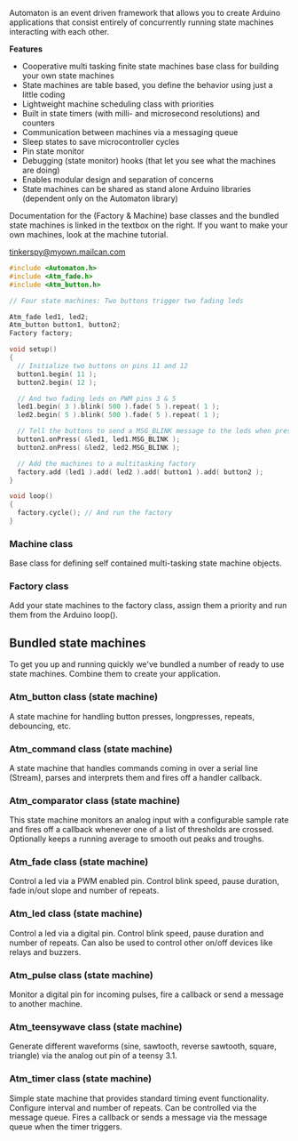 
Automaton is an event driven framework that allows you to create Arduino applications that consist entirely of concurrently running state machines interacting with each other. 

**Features**
- Cooperative multi tasking finite state machines base class for building your own state machines 
- State machines are table based, you define the behavior using just a little coding
- Lightweight machine scheduling class with priorities 
- Built in state timers (with milli- and microsecond resolutions) and counters
- Communication between machines via a messaging queue
- Sleep states to save microcontroller cycles
- Pin state monitor
- Debugging (state monitor) hooks (that let you see what the machines are doing)
- Enables modular design and separation of concerns
- State machines can be shared as stand alone Arduino libraries (dependent only on the Automaton library)

Documentation for the (Factory & Machine) base classes and the bundled state machines is linked in the textbox on the right. If you want to make your own machines, look at the machine tutorial.

<tinkerspy@myown.mailcan.com>

```c++
#include <Automaton.h>
#include <Atm_fade.h>
#include <Atm_button.h>

// Four state machines: Two buttons trigger two fading leds

Atm_fade led1, led2;
Atm_button button1, button2;
Factory factory;

void setup() 
{
  // Initialize two buttons on pins 11 and 12
  button1.begin( 11 );
  button2.begin( 12 );

  // And two fading leds on PWM pins 3 & 5 
  led1.begin( 3 ).blink( 500 ).fade( 5 ).repeat( 1 );
  led2.begin( 5 ).blink( 500 ).fade( 5 ).repeat( 1 );

  // Tell the buttons to send a MSG_BLINK message to the leds when pressed
  button1.onPress( &led1, led1.MSG_BLINK );    
  button2.onPress( &led2, led2.MSG_BLINK );    

  // Add the machines to a multitasking factory
  factory.add (led1 ).add( led2 ).add( button1 ).add( button2 );
}

void loop() 
{
  factory.cycle(); // And run the factory
}
```

### Machine class ###

Base class for defining self contained multi-tasking state machine objects.

### Factory class ###

Add your state machines to the factory class, assign them a priority and run them from the Arduino loop().

## Bundled state machines ##

To get you up and running quickly we've bundled a number of ready to use state machines. Combine them to create your application.

### Atm_button class (state machine) ###

A state machine for handling button presses, longpresses, repeats, debouncing, etc.

### Atm_command class (state machine) ###

A state machine that handles commands coming in over a serial line (Stream), parses and interprets them and fires off a handler callback.

### Atm_comparator class (state machine) ###

This state machine monitors an analog input with a configurable sample rate and fires off a callback whenever one of a list of thresholds are crossed. Optionally keeps a running average to smooth out peaks and troughs.

### Atm_fade class (state machine) ###

Control a led via a PWM enabled pin. Control blink speed, pause duration, fade in/out slope and number of repeats.

### Atm_led class (state machine) ###

Control a led via a digital pin. Control blink speed, pause duration and number of repeats. Can also be used to control other on/off devices like relays and buzzers.

### Atm_pulse class (state machine) ###

Monitor a digital pin for incoming pulses, fire a callback or send a message to another machine.

### Atm_teensywave class (state machine) ###

Generate different waveforms (sine, sawtooth, reverse sawtooth, square, triangle) via the analog out pin of a teensy 3.1. 

### Atm_timer class (state machine) ###

Simple state machine that provides standard timing event functionality. Configure interval and number of repeats. Can be controlled via the message queue. Fires a callback or sends a message via the message queue when the timer triggers.

